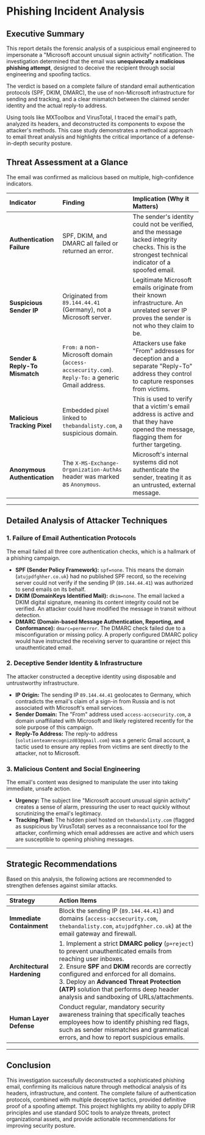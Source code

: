 # Phishing Incident Analysis

## Executive Summary
This report details the forensic analysis of a suspicious email engineered to impersonate a "Microsoft account unusual signin activity" notification. The investigation determined that the email was **unequivocally a malicious phishing attempt**, designed to deceive the recipient through social engineering and spoofing tactics.

The verdict is based on a complete failure of standard email authentication protocols (SPF, DKIM, DMARC), the use of non-Microsoft infrastructure for sending and tracking, and a clear mismatch between the claimed sender identity and the actual reply-to address.

Using tools like MXToolbox and VirusTotal, I traced the email's path, analyzed its headers, and deconstructed its components to expose the attacker's methods. This case study demonstrates a methodical approach to email threat analysis and highlights the critical importance of a defense-in-depth security posture.

## Threat Assessment at a Glance
The email was confirmed as malicious based on multiple, high-confidence indicators.

| Indicator | Finding | Implication (Why it Matters) |
| :--- | :--- | :--- |
| **Authentication Failure** | SPF, DKIM, and DMARC all failed or returned an error. | The sender's identity could not be verified, and the message lacked integrity checks. This is the strongest technical indicator of a spoofed email. |
| **Suspicious Sender IP** | Originated from `89.144.44.41` (Germany), not a Microsoft server. | Legitimate Microsoft emails originate from their known infrastructure. An unrelated server IP proves the sender is not who they claim to be. |
| **Sender & Reply-To Mismatch** | `From:` a non-Microsoft domain (`access-accsecurity.com`). <br> `Reply-To:` a generic Gmail address. | Attackers use fake "From" addresses for deception and a separate "Reply-To" address they control to capture responses from victims. |
| **Malicious Tracking Pixel** | Embedded pixel linked to `thebandalisty.com`, a suspicious domain. | This is used to verify that a victim's email address is active and that they have opened the message, flagging them for further targeting. |
| **Anonymous Authentication** | The `X-MS-Exchange-Organization-AuthAs` header was marked as `Anonymous`. | Microsoft's internal systems did not authenticate the sender, treating it as an untrusted, external message. |

---

## Detailed Analysis of Attacker Techniques

### 1. Failure of Email Authentication Protocols
The email failed all three core authentication checks, which is a hallmark of a phishing campaign.
*   **SPF (Sender Policy Framework):** `spf=none`. This means the domain (`atujpdfghher.co.uk`) had no published SPF record, so the receiving server could not verify if the sending IP (`89.144.44.41`) was authorized to send emails on its behalf.
*   **DKIM (DomainKeys Identified Mail):** `dkim=none`. The email lacked a DKIM digital signature, meaning its content integrity could not be verified. An attacker could have modified the message in transit without detection.
*   **DMARC (Domain-based Message Authentication, Reporting, and Conformance):** `dmarc=permerror`. The DMARC check failed due to a misconfiguration or missing policy. A properly configured DMARC policy would have instructed the receiving server to quarantine or reject this unauthenticated email.

### 2. Deceptive Sender Identity & Infrastructure
The attacker constructed a deceptive identity using disposable and untrustworthy infrastructure.
*   **IP Origin:** The sending IP `89.144.44.41` geolocates to Germany, which contradicts the email's claim of a sign-in from Russia and is not associated with Microsoft's email services.
*   **Sender Domain:** The "From" address used `access-accsecurity.com`, a domain unaffiliated with Microsoft and likely registered recently for the sole purpose of this campaign.
*   **Reply-To Address:** The reply-to address (`solutionteamrecognizd03@gmail.com`) was a generic Gmail account, a tactic used to ensure any replies from victims are sent directly to the attacker, not to Microsoft.

### 3. Malicious Content and Social Engineering
The email's content was designed to manipulate the user into taking immediate, unsafe action.
*   **Urgency:** The subject line "Microsoft account unusual signin activity" creates a sense of alarm, pressuring the user to react quickly without scrutinizing the email's legitimacy.
*   **Tracking Pixel:** The hidden pixel hosted on `thebandalisty.com` (flagged as suspicious by VirusTotal) serves as a reconnaissance tool for the attacker, confirming which email addresses are active and which users are susceptible to opening phishing messages.

---

## Strategic Recommendations
Based on this analysis, the following actions are recommended to strengthen defenses against similar attacks.

| Strategy | Action Items |
| :--- | :--- |
| **Immediate Containment** | Block the sending IP (`89.144.44.41`) and domains (`access-accsecurity.com`, `thebandalisty.com`, `atujpdfghher.co.uk`) at the email gateway and firewall. |
| **Architectural Hardening** | 1. Implement a strict **DMARC policy** (`p=reject`) to prevent unauthenticated emails from reaching user inboxes. <br> 2. Ensure **SPF** and **DKIM** records are correctly configured and enforced for all domains. <br> 3. Deploy an **Advanced Threat Protection (ATP)** solution that performs deep header analysis and sandboxing of URLs/attachments. |
| **Human Layer Defense** | Conduct regular, mandatory security awareness training that specifically teaches employees how to identify phishing red flags, such as sender mismatches and grammatical errors, and how to report suspicious emails. |

---

## Conclusion
This investigation successfully deconstructed a sophisticated phishing email, confirming its malicious nature through methodical analysis of its headers, infrastructure, and content. The complete failure of authentication protocols, combined with multiple deceptive tactics, provided definitive proof of a spoofing attempt. This project highlights my ability to apply DFIR principles and use standard SOC tools to analyze threats, protect organizational assets, and provide actionable recommendations for improving security posture.

